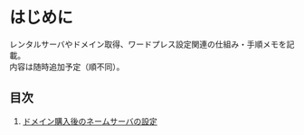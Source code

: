 # はじめに
レンタルサーバやドメイン取得、ワードプレス設定関連の仕組み・手順メモを記載。  
内容は随時追加予定（順不同）。  

## 目次
1. [ドメイン購入後のネームサーバの設定](./Setting_of_DNS.md)  
